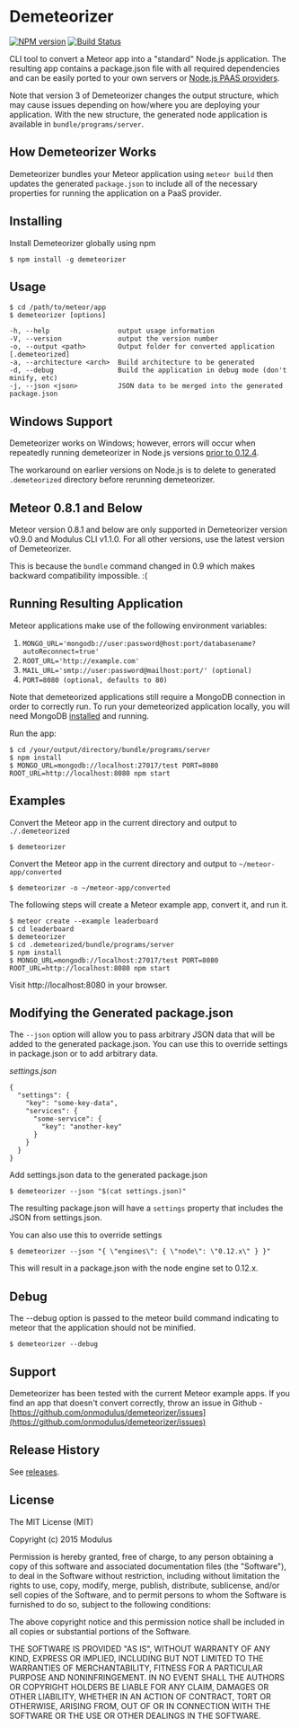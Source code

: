 Demeteorizer
============

[![NPM version](https://badge.fury.io/js/demeteorizer.svg)](http://badge.fury.io/js/demeteorizer) [![Build Status](https://travis-ci.org/onmodulus/demeteorizer.svg?branch=master)](https://travis-ci.org/onmodulus/demeteorizer)

CLI tool to convert a Meteor app into a "standard" Node.js application. The
resulting app contains a package.json file with all required dependencies and
can be easily ported to your own servers or
[Node.js PAAS providers](https://github.com/joyent/node/wiki/Node-Hosting).

Note that version 3 of Demeteorizer changes the output structure, which may cause
issues depending on how/where you are deploying your application. With the new
structure, the generated node application is available in
`bundle/programs/server`.

## How Demeteorizer Works

Demeteorizer bundles your Meteor application using `meteor build` then updates
the generated `package.json` to include all of the necessary properties for
running the application on a PaaS provider.

## Installing

Install Demeteorizer globally using npm

    $ npm install -g demeteorizer

## Usage

    $ cd /path/to/meteor/app
    $ demeteorizer [options]

    -h, --help                 output usage information
    -V, --version              output the version number
    -o, --output <path>        Output folder for converted application [.demeteorized]
    -a, --architecture <arch>  Build architecture to be generated
    -d, --debug                Build the application in debug mode (don't minify, etc)
    -j, --json <json>          JSON data to be merged into the generated package.json

## Windows Support

Demeteorizer works on Windows; however, errors will occur when repeatedly
running demeteorizer in Node.js versions
[prior to 0.12.4](https://github.com/joyent/node/issues/3006).

The workaround on earlier versions on Node.js is to delete to generated
`.demeteorized` directory before rerunning demeteorizer.

## Meteor 0.8.1 and Below

Meteor version 0.8.1 and below are only supported in Demeteorizer version
v0.9.0 and Modulus CLI v1.1.0. For all other versions, use the latest version
of Demeteorizer.

This is because the `bundle` command changed in 0.9 which makes backward
compatibility impossible. :(

## Running Resulting Application

Meteor applications make use of the following environment variables:

1. `MONGO_URL='mongodb://user:password@host:port/databasename?autoReconnect=true'`
1. `ROOT_URL='http://example.com'`
1. `MAIL_URL='smtp://user:password@mailhost:port/' (optional)`
1. `PORT=8080 (optional, defaults to 80)`

Note that demeteorized applications still require a MongoDB connection in order
to correctly run. To run your demeteorized application locally, you will need
MongoDB [installed](http://docs.mongodb.org/manual/installation/) and running.

Run the app:

    $ cd /your/output/directory/bundle/programs/server
    $ npm install
    $ MONGO_URL=mongodb://localhost:27017/test PORT=8080 ROOT_URL=http://localhost:8080 npm start

## Examples

Convert the Meteor app in the current directory and output to `./.demeteorized`

    $ demeteorizer

Convert the Meteor app in the current directory and output to
`~/meteor-app/converted`

    $ demeteorizer -o ~/meteor-app/converted

The following steps will create a Meteor example app, convert it, and run it.

    $ meteor create --example leaderboard
    $ cd leaderboard
    $ demeteorizer
    $ cd .demeteorized/bundle/programs/server
    $ npm install
    $ MONGO_URL=mongodb://localhost:27017/test PORT=8080 ROOT_URL=http://localhost:8080 npm start

Visit http://localhost:8080 in your browser.

## Modifying the Generated package.json

The `--json` option will allow you to pass arbitrary JSON data that will be
added to the generated package.json. You can use this to override settings in
package.json or to add arbitrary data.

_settings.json_

    {
      "settings": {
        "key": "some-key-data",
        "services": {
          "some-service": {
            "key": "another-key"
          }
        }
      }
    }

Add settings.json data to the generated package.json

    $ demeteorizer --json "$(cat settings.json)"

The resulting package.json will have a `settings` property that includes the
JSON from settings.json.

You can also use this to override settings

    $ demeteorizer --json "{ \"engines\": { \"node\": \"0.12.x\" } }"

This will result in a package.json with the node engine set to 0.12.x.

## Debug

The --debug option is passed to the meteor build command indicating to meteor
that the application should not be minified.

    $ demeteorizer --debug

## Support

Demeteorizer has been tested with the current Meteor example apps. If you find
an app that doesn't convert correctly, throw an issue in Github -
[https://github.com/onmodulus/demeteorizer/issues](https://github.com/onmodulus/demeteorizer/issues)

## Release History

See [releases](https://github.com/onmodulus/demeteorizer/releases).

## License

The MIT License (MIT)

Copyright (c) 2015 Modulus

Permission is hereby granted, free of charge, to any person obtaining a copy
of this software and associated documentation files (the "Software"), to deal
in the Software without restriction, including without limitation the rights
to use, copy, modify, merge, publish, distribute, sublicense, and/or sell
copies of the Software, and to permit persons to whom the Software is
furnished to do so, subject to the following conditions:

The above copyright notice and this permission notice shall be included in all
copies or substantial portions of the Software.

THE SOFTWARE IS PROVIDED "AS IS", WITHOUT WARRANTY OF ANY KIND, EXPRESS OR
IMPLIED, INCLUDING BUT NOT LIMITED TO THE WARRANTIES OF MERCHANTABILITY,
FITNESS FOR A PARTICULAR PURPOSE AND NONINFRINGEMENT. IN NO EVENT SHALL THE
AUTHORS OR COPYRIGHT HOLDERS BE LIABLE FOR ANY CLAIM, DAMAGES OR OTHER
LIABILITY, WHETHER IN AN ACTION OF CONTRACT, TORT OR OTHERWISE, ARISING FROM,
OUT OF OR IN CONNECTION WITH THE SOFTWARE OR THE USE OR OTHER DEALINGS IN THE
SOFTWARE.
